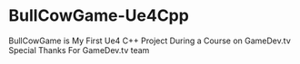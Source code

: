 # BullCowGame-Ue4Cpp
BullCowGame is My First Ue4 C++ Project During a Course on GameDev.tv Special Thanks For GameDev.tv team
